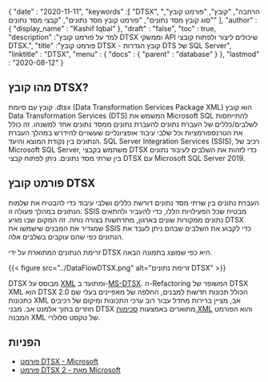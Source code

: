 {
  "date" : "2020-11-11",
  "keywords" :[ "DTSX", "הרחבה", "קובץ", "פורמט קובץ", "סוג קובץ מסד נתונים", "פורמט קובץ מסד נתונים", "קבצי מסד נתונים" ],
  "author" : {
    "display_name" : "Kashif Iqbal"
},
  "draft" : "false",
  "toc" : true,
  "description" :"למד על פורמט קובץ DTSX וממשקי API שיכולים ליצור ולפתוח קובצי DTSX.",
  "title" :"פורמט קובץ DTSX - קובץ הגדרות DTS של SQL Server",
  "linktitle" : "DTSX",
  "menu" : {
    "docs" : {
      "parent" : "database"
}
},
  "lastmod" : "2020-08-12"
}

## מהו קובץ DTSX?

קובץ עם סיומת .dtsx (Data Transformation Services Package XML) הוא קובץ Data Transformation Services (DTS) המשמש את Microsoft SQL להתייחסות לשלבים/כללים של העברת נתונים להעברת נתונים ממסד נתונים אחד למשנהו. זה כולל את הטרנספורמציות וכל שלבי עיבוד אופציונליים שעשויים להידרש במהלך העברת הנתונים בין נקודת המוצא והיעד. SQL Server Integration Services (SSIS), רכיב של Microsoft SQL Server, משתמש בקבצי DTSX כדי לזהות את השלבים לעיבוד נתונים בין שרתי מסד נתונים. ניתן לפתוח קבצי DTSX עם Microsoft SQL Server 2019.

## פורמט קובץ DTSX

העברת נתונים בין שרתי מסד נתונים דורשת כללים ושלבי עיבוד כדי להבטיח את שלמות הנתונים במהלך פעולה זו. SSIS מבטיח שכל הפעילויות הללו, כדי להעביר ולהתאים נתונים ממקורות שונים בארגון, מתרחשות בצורה נוחה. זה המקום שבו מגיע DTSX שמגדיר את המבנים שישמשו את SSIS כדי לקבוע את השלבים שבהם ניתן לעבד את הנתונים כפי שהם עוקבים בשלבים אלה.

זרימת הנתונים המתוארת על ידי DTSX היא כפי שמוצג בתמונה הבאה.

{{< figure src="../DataFlowDTSX.png" alt="זרימת נתונים DTSX" >}}

DTSX מבוסס על [XML](/he/web/xml/) ומתועד ב-[MS-DTSX](https://learn.microsoft.com/en-us/openspecs/sql_data_portability/ms-dtsx/235600e9-0c13-4b5b-a388-aa3c65aec1dd). ה-Refactoring המשופר של DTSX XML הוא DTSX 2.0 הכולל תכונות חדשות למבנים, החלפה של מאפיינים בעלי שם כתכונות XML אב, מציין ברירות מחדל עבור רוב ערכי התכונות ומיקום של רכיבים חוזרים בתוך אלמנט אב. מבני DTSX מתוארים באמצעות [סכימות XML](https://learn.microsoft.com/en-us/openspecs/sql_data_portability/ms-dtsx/e5095968-26ea-4824-a717-153ccee642dc#Appendix_A_1) והוא הפורמט המבנה XML של טקסט סלולרי.

## הפניות

* [פורמט DTSX - Microsoft](https://learn.microsoft.com/en-us/openspecs/sql_data_portability/ms-dtsx/235600e9-0c13-4b5b-a388-aa3c65aec1dd)
* [פורמט DTSX 2 - מאת Microsoft](https://learn.microsoft.com/en-us/openspecs/sql_data_portability/ms-dtsx2/fb216aa4-62ab-41c8-a6d5-5b1002739d21)

